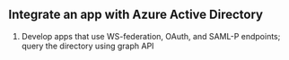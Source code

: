 ## Integrate an app with Azure Active Directory

1. Develop apps that use WS-federation, OAuth, and SAML-P endpoints; query the directory using graph API